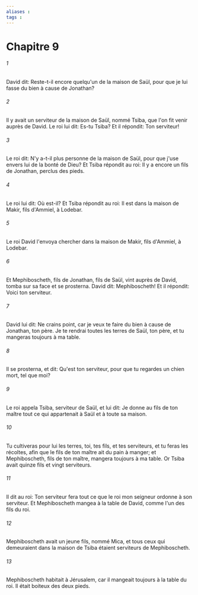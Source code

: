 ```yaml
---
aliases : 
tags : 
---
```


# Chapitre 9

###### 1
David dit: Reste-t-il encore quelqu'un de la maison de Saül, pour que je lui fasse du bien à cause de Jonathan?
###### 2
Il y avait un serviteur de la maison de Saül, nommé Tsiba, que l'on fit venir auprès de David. Le roi lui dit: Es-tu Tsiba? Et il répondit: Ton serviteur!
###### 3
Le roi dit: N'y a-t-il plus personne de la maison de Saül, pour que j'use envers lui de la bonté de Dieu? Et Tsiba répondit au roi: Il y a encore un fils de Jonathan, perclus des pieds.
###### 4
Le roi lui dit: Où est-il? Et Tsiba répondit au roi: Il est dans la maison de Makir, fils d'Ammiel, à Lodebar.
###### 5
Le roi David l'envoya chercher dans la maison de Makir, fils d'Ammiel, à Lodebar.
###### 6
Et Mephiboscheth, fils de Jonathan, fils de Saül, vint auprès de David, tomba sur sa face et se prosterna. David dit: Mephiboscheth! Et il répondit: Voici ton serviteur.
###### 7
David lui dit: Ne crains point, car je veux te faire du bien à cause de Jonathan, ton père. Je te rendrai toutes les terres de Saül, ton père, et tu mangeras toujours à ma table.
###### 8
Il se prosterna, et dit: Qu'est ton serviteur, pour que tu regardes un chien mort, tel que moi?
###### 9
Le roi appela Tsiba, serviteur de Saül, et lui dit: Je donne au fils de ton maître tout ce qui appartenait à Saül et à toute sa maison.
###### 10
Tu cultiveras pour lui les terres, toi, tes fils, et tes serviteurs, et tu feras les récoltes, afin que le fils de ton maître ait du pain à manger; et Mephiboscheth, fils de ton maître, mangera toujours à ma table. Or Tsiba avait quinze fils et vingt serviteurs.
###### 11
Il dit au roi: Ton serviteur fera tout ce que le roi mon seigneur ordonne à son serviteur. Et Mephiboscheth mangea à la table de David, comme l'un des fils du roi.
###### 12
Mephiboscheth avait un jeune fils, nommé Mica, et tous ceux qui demeuraient dans la maison de Tsiba étaient serviteurs de Mephiboscheth.
###### 13
Mephiboscheth habitait à Jérusalem, car il mangeait toujours à la table du roi. Il était boiteux des deux pieds.
